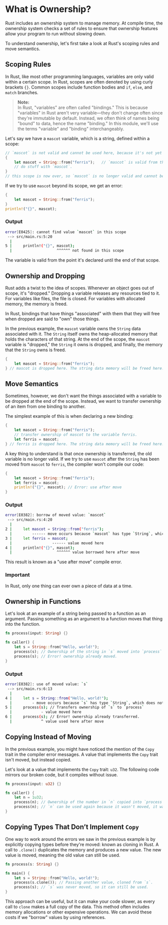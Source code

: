 # What is Ownership?

Rust includes an ownership system to manage memory. At compile time, the ownership system checks a set of rules to ensure that ownership features allow your program to run without slowing down.

To understand ownership, let's first take a look at Rust's scoping rules and move semantics.

## Scoping Rules

In Rust, like most other programming languages, variables are only valid within a certain scope. In Rust, scopes are often denoted by using curly brackets `{}`. Common scopes include function bodies and `if`, `else`, and `match` branches.

> **Note:**  
> In Rust, "variables" are often called "bindings." This is because "variables" in Rust aren't very variable—they don't change often since they're immutable by default. Instead, we often think of names being "bound" to data, hence the name "binding." In this module, we'll use the terms "variable" and "binding" interchangeably.

Let's say we have a `mascot` variable, which is a string, defined within a scope:

```rust
// `mascot` is not valid and cannot be used here, because it's not yet declared.
{
    let mascot = String::from("ferris");   // `mascot` is valid from this point forward.
    // do stuff with `mascot`.
}
// this scope is now over, so `mascot` is no longer valid and cannot be used.
```

If we try to use `mascot` beyond its scope, we get an error:

```rust
{
    let mascot = String::from("ferris");
}
println!("{}", mascot);
```

### Output

```bash
error[E0425]: cannot find value `mascot` in this scope
 --> src/main.rs:5:20
  |
5 |     println!("{}", mascot);
  |                    ^^^^^^ not found in this scope
```

The variable is valid from the point it's declared until the end of that scope.

## Ownership and Dropping

Rust adds a twist to the idea of scopes. Whenever an object goes out of scope, it's "dropped." Dropping a variable releases any resources tied to it. For variables like files, the file is closed. For variables with allocated memory, the memory is freed.

In Rust, bindings that have things "associated" with them that they will free when dropped are said to "own" those things.

In the previous example, the `mascot` variable owns the `String` data associated with it. The `String` itself owns the heap-allocated memory that holds the characters of that string. At the end of the scope, the `mascot` variable is "dropped," the `String` it owns is dropped, and finally, the memory that the `String` owns is freed.

```rust
{
    let mascot = String::from("ferris");
} // mascot is dropped here. The string data memory will be freed here.
```

## Move Semantics

Sometimes, however, we don't want the things associated with a variable to be dropped at the end of the scope. Instead, we want to transfer ownership of an item from one binding to another.

The simplest example of this is when declaring a new binding:

```rust
{
    let mascot = String::from("ferris");
    // transfer ownership of mascot to the variable ferris.
    let ferris = mascot;
} // ferris is dropped here. The string data memory will be freed here.
```

A key thing to understand is that once ownership is transferred, the old variable is no longer valid. If we try to use `mascot` after the `String` has been moved from `mascot` to `ferris`, the compiler won't compile our code:

```rust
{
    let mascot = String::from("ferris");
    let ferris = mascot;
    println!("{}", mascot); // Error: use after move
}
```

### Output

```bash
error[E0382]: borrow of moved value: `mascot`
 --> src/main.rs:4:20
  |
2 |     let mascot = String::from("ferris");
  |         ------ move occurs because `mascot` has type `String`, which does not implement the `Copy` trait
3 |     let ferris = mascot;
  |                  ------ value moved here
4 |     println!("{}", mascot);
  |                    ^^^^^^ value borrowed here after move
```

This result is known as a "use after move" compile error.

### Important

In Rust, only one thing can ever own a piece of data at a time.

## Ownership in Functions

Let's look at an example of a string being passed to a function as an argument. Passing something as an argument to a function moves that thing into the function.

```rust
fn process(input: String) {}

fn caller() {
    let s = String::from("Hello, world!");
    process(s); // Ownership of the string in `s` moved into `process`
    process(s); // Error! ownership already moved.
}
```

### Output

```bash
error[E0382]: use of moved value: `s`
 --> src/main.rs:6:13
  |
4 |     let s = String::from("Hello, world!");
  |         - move occurs because `s` has type `String`, which does not implement the `Copy` trait
5 |     process(s); // Transfers ownership of `s` to `process`
  |             - value moved here
6 |     process(s); // Error! ownership already transferred.
  |             ^ value used here after move
```

## Copying Instead of Moving

In the previous example, you might have noticed the mention of the `Copy` trait in the compiler error messages. A value that implements the `Copy` trait isn't moved, but instead copied.

Let's look at a value that implements the `Copy` trait: `u32`. The following code mirrors our broken code, but it compiles without issue.

```rust
fn process(input: u32) {}

fn caller() {
    let n = 1u32;
    process(n); // Ownership of the number in `n` copied into `process`
    process(n); // `n` can be used again because it wasn't moved, it was copied.
}
```

## Copying Types That Don’t Implement `Copy`

One way to work around the errors we saw in the previous example is by explicitly copying types before they're moved: known as cloning in Rust. A call to `.clone()` duplicates the memory and produces a new value. The new value is moved, meaning the old value can still be used.

```rust
fn process(s: String) {}

fn main() {
    let s = String::from("Hello, world!");
    process(s.clone()); // Passing another value, cloned from `s`.
    process(s); // `s` was never moved, so it can still be used.
}
```

This approach can be useful, but it can make your code slower, as every call to `clone` makes a full copy of the data. This method often includes memory allocations or other expensive operations. We can avoid these costs if we "borrow" values by using references.
